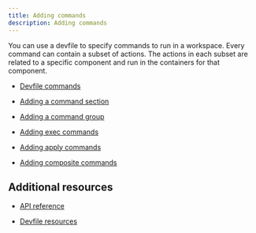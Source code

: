```yaml
---
title: Adding commands
description: Adding commands
---
```


You can use a devfile to specify commands to run in a workspace. Every
command can contain a subset of actions. The actions in each subset are
related to a specific component and run in the containers for that
component.

- [Devfile commands](./devfile-commands)

- [Adding a command section](./adding-a-command-section)

- [Adding a command group](./adding-a-command-group)

- [Adding exec commands](./adding-exec-commands)

- [Adding apply commands](./adding-apply-commands)

- [Adding composite commands](./adding-composite-commands)

## Additional resources

- [API reference](./devfile-schema)

- [Devfile resources](./resources)
